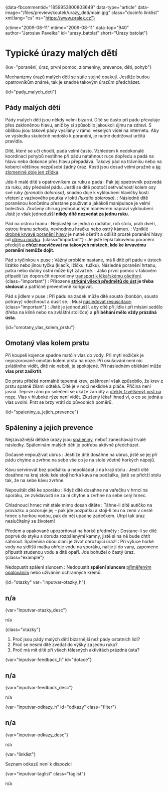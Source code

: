 
{data-fbcommentid="1859953800803649" data-type="article" data-image="/files/preview/koutek/urazy_deti/main.jpg" class="docinfo linklist" xml:lang="cs" ns="https://www.pralek.cz"}

{ctime="2009-08-11" mtime="2009-08-11" data-top="940" author="Jaroslav Pavelka" id="urazy_batolat" short="Úrazy batolat"}

# Typické úrazy malých dětí 

{kw="poranění, úraz, první pomoc, zlomeniny, prevence, děti, pohyb"}

Mechanizmy úrazů malých dětí se stále stejně opakují. Jestliže budou opatrovníkům známé, tak je snadné takovým úrazům předcházet. 

{id="pady\_malych\_deti"}

## Pády malých dětí 

Pády malých dětí jsou někdy velmi bizarní. Dítě se často při pádu převaluje přes zakloněnou hlavu, aniž by si způsobilo jakoukoli újmu na zdraví. S oblibou jsou takové pády vysílány v rámci veselých videí na internetu. Aby ve výsledku skutečně nedošlo k poranění, je nutné dodržovat určitá pravidla. 

Dítě, které se učí chodit, padá velmi často. Vzhledem k nedokonalé koordinaci pohybů nestihne při pádu natáhnout ruce dopředu a padá na hlavu nebo dokonce přes hlavu přepadává. Takový pád na trávníku nebo na koberci většinou nezpůsobí žádný úraz. Kosti jsou dosud velmi pružné a [ke zlomenině doje jen zřídka][1]. 

Jde-li malé dítě s opatrovníkem za ruku a padá 
:   Pak jej opatrovník pozvedá za ruku, aby předešel pádu. Jestli se dítě pootočí setrvačností kolem osy své ruky _(pronatio dolorosa)_, snadno doje k vykloubení hlavičky kosti vřetení z vazivového poutka v lokti _(luxatio dolorosa)_. 
:   Následně dítě poraněnou končetinu přestane používat a jakákoli manipulace je velmi bolestivá. Zkušený chirurg jednoduchým manévrem napraví vykloubení. Jistě je však jednodušší **nikdy dítě nezvedat za jednu ruku**. 

Pád na ostrou hranu 
:   Nejčastěji se jedná o radiátor, roh stolu, práh dveří, ostrou hranu schodu, nevhodnou hračku nebo ostrý kámen. 
:   Vzniklé [drobné krvavé poranění hlavy][2] je nutné ošetřit a odlišit prosté poranění hlavy od [otřesu mozku][3]. {class="important"}
:   Je jistě lepší takovému poranění předejít a **chůzi nacvičovat na takových místech, kde ke krvavému poranění nemůže dojít**. 

Pád s tyčinkou v puse 
:   Vážný problém nastane, má li dítě při pádu v ústech lízátko nebo jinou tyčku (klacík, lžičku, tužku). Následné poranění hrtanu, patra nebo dutiny ústní může být závažné. 
:   Jako první pomoc v takovém případě lze doporučit neprodlený [transport k lékařskému ošetření][4]. {class="important"}
:   Přirozené **[strkání všech předmětů do úst][5] je třeba sledovat** a patřičně preventivně korigovat. 

Pád s jídlem v puse 
:   Při pádu na zadek může dítě sousto (bonbón, sousto potravy) vdechnout a dusit se. 
:   Musí [následovat resuscitace][6]. {class="important"}
:   Jistě je jednodušší, aby dítě při jídle i při mlsání sedělo (třeba na klíně nebo na zvláštní stoličce) a **při běhání mělo vždy prázdná ústa**. 

{id="omotany\_vlas\_kolem_prstu"}

## Omotaný vlas kolem prstu 

Při koupeli kojence spadne matčin vlas do vody. Při mytí nožiček je nepozorovaně omotán kolem prstu na noze. Při osušování není nic zvláštního vidět, dítě nic nebolí, je spokojené. Při následném oblékání může **vlas prst zaškrtit**. 

Do prstu přitéká normálně tepenná krev, zaškrcení však způsobilo, že krev z prstu spatně žílami odtéká. Dítě je v noci neklidné a pláče. Příčina není jasná. Teprve ráno po svlečení se ukáže zarudlý a [oteklý (zvětšený) prst na noze][7]. Vlas v hluboké rýze není vidět. Zkušený lékař ihned ví, o co se jedná a vlas uvolní. Prst se brzy vrátí do původních poměrů. 

{id="spaleniny\_a\_jejich_prevence"}

## Spáleniny a jejich prevence 

Nejzávažnější dětské úrazy jsou [spáleniny][8], neboť zanechávají trvalé následky. Spáleninám malých dětí je potřeba aktivně předcházet. 

Dočasně nepoužívat ubrus 
:   Jestliže dítě dosáhne na ubrus, jistě se jej při pádu chytne a zvrhne na sebe vše co je na stole včetně horkých nápojů. 

Kávu servírovat bez podšálku a nepokládat ji na kraji stolu 
:   Jestli dítě dosáhne na kraj stolu kde stojí horká káva na podšálku, jistě se přidrží stolu tak, že na sebe kávu zvrhne. 

Nepouštět dítě ke sporáku 
:   Když dítě dosáhne na vařečku v hrnci na sporáku, ze zvědavosti se za ní chytne a zvrhne na sebe celý hrnec. 

Chladnoucí hrnec mít stále mimo dosah dítěte 
:   Táhne-li dítě autíčko na provázku a pozoruje jej – pak jde pozpátku a stojí-li mu na zemi v cestě hrnec s horkou vodou, pak do něj upadne zadečkem. Utrpí tak úraz neslučitelný se životem! 

Předem a opakovaně upozorňovat na horké předměty 
:   Dostane-li se dítě poprvé do styku s doruda rozpálenými kamny, jistě si na ně bude chtít sáhnout. Spálenina obou dlaní je život ohrožující úraz! 
:   Při výluce horké vody na sídlišti matka ohřeje vodu na sporáku, nalije ji do vany, zapomene připustit studenou vodu a dítě opaří. Jde bohužel o častý úraz. {class="example"}

Nedopustit spálení sluncem 
:   Nedopustit **spálení sluncem** [přiměřeným opalováním][9] nebo užíváním ochranných krémů. 

{id="otazky" var="inputvar-otazky_h"}

## n/a 

{var="inputvar-otazky_desc"}

n/a 

{class="otazky"}

  1. Proč jsou pády malých dětí bizarnější než pády ostatních lidí? 
  2. Proč se nesmí dítě zvedat do výšky za jednu ruku? 
  3. Proč má mít dítě při všech tělesných aktivitách prázdná ústa? 

{var="inputvar-feedback_h" id="dotace"}

## n/a 

{var="inputvar-feedback_desc"}

n/a 

{var="inputvar-odkazy_h" id="odkazy" class="filter"}

## n/a 

{var="inputvar-odkazy_desc"}

n/a 

{var="linklist"}

Seznam odkazů není k dispozici 

{var="inputvar-taglist" class="taglist"}

n/a

 [1]: detske_zlomeniny
 [2]: poraneni
 [3]: otres_mozku
 [4]: nalehavost_vysetreni
 [5]: imunita
 [6]: resuscitace
 [7]: zarustajici_nehty
 [8]: ochlazeni_spaleniny
 [9]: opalovani

